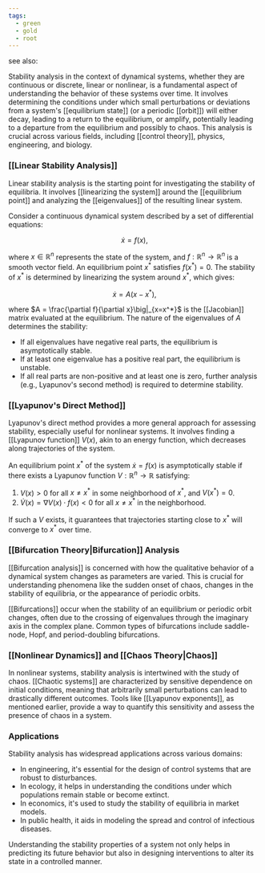 ```yaml
---
tags:
  - green
  - gold
  - root
---
```

see also:

Stability analysis in the context of dynamical systems, whether they are continuous or discrete, linear or nonlinear, is a fundamental aspect of understanding the behavior of these systems over time. It involves determining the conditions under which small perturbations or deviations from a system's [[equilibrium state]] (or a periodic [[orbit]]) will either decay, leading to a return to the equilibrium, or amplify, potentially leading to a departure from the equilibrium and possibly to chaos. This analysis is crucial across various fields, including [[control theory]], physics, engineering, and biology.

### [[Linear Stability Analysis]]

Linear stability analysis is the starting point for investigating the stability of equilibria. It involves [[linearizing the system]] around the [[equilibrium point]] and analyzing the [[eigenvalues]] of the resulting linear system.

Consider a continuous dynamical system described by a set of differential equations:

$$\dot{x} = f(x),$$

where $x \in \mathbb{R}^n$ represents the state of the system, and $f: \mathbb{R}^n \rightarrow \mathbb{R}^n$ is a smooth vector field. An equilibrium point $x^*$ satisfies $f(x^*) = 0$. The stability of $x^*$ is determined by linearizing the system around $x^*$, which gives:

$$\dot{x} = A(x - x^*),$$

where $A = \frac{\partial f}{\partial x}\big|_{x=x^*}$ is the [[Jacobian]] matrix evaluated at the equilibrium. The nature of the eigenvalues of $A$ determines the stability:

- If all eigenvalues have negative real parts, the equilibrium is asymptotically stable.
- If at least one eigenvalue has a positive real part, the equilibrium is unstable.
- If all real parts are non-positive and at least one is zero, further analysis (e.g., Lyapunov's second method) is required to determine stability.

### [[Lyapunov's Direct Method]]

Lyapunov's direct method provides a more general approach for assessing stability, especially useful for nonlinear systems. It involves finding a [[Lyapunov function]] $V(x)$, akin to an energy function, which decreases along trajectories of the system.

An equilibrium point $x^*$ of the system $\dot{x} = f(x)$ is asymptotically stable if there exists a Lyapunov function $V: \mathbb{R}^n \rightarrow \mathbb{R}$ satisfying:

1. $V(x) > 0$ for all $x \neq x^*$ in some neighborhood of $x^*$, and $V(x^*) = 0$.
2. $\dot{V}(x) = \nabla V(x) \cdot f(x) < 0$ for all $x \neq x^*$ in the neighborhood.

If such a $V$ exists, it guarantees that trajectories starting close to $x^*$ will converge to $x^*$ over time.

### [[Bifurcation Theory|Bifurcation]] Analysis

[[Bifurcation analysis]] is concerned with how the qualitative behavior of a dynamical system changes as parameters are varied. This is crucial for understanding phenomena like the sudden onset of chaos, changes in the stability of equilibria, or the appearance of periodic orbits. 

[[Bifurcations]] occur when the stability of an equilibrium or periodic orbit changes, often due to the crossing of eigenvalues through the imaginary axis in the complex plane. Common types of bifurcations include saddle-node, Hopf, and period-doubling bifurcations.

### [[Nonlinear Dynamics]] and [[Chaos Theory|Chaos]]

In nonlinear systems, stability analysis is intertwined with the study of chaos. [[Chaotic systems]] are characterized by sensitive dependence on initial conditions, meaning that arbitrarily small perturbations can lead to drastically different outcomes. Tools like [[Lyapunov exponents]], as mentioned earlier, provide a way to quantify this sensitivity and assess the presence of chaos in a system.

### Applications

Stability analysis has widespread applications across various domains:

- In engineering, it's essential for the design of control systems that are robust to disturbances.
- In ecology, it helps in understanding the conditions under which populations remain stable or become extinct.
- In economics, it's used to study the stability of equilibria in market models.
- In public health, it aids in modeling the spread and control of infectious diseases.

Understanding the stability properties of a system not only helps in predicting its future behavior but also in designing interventions to alter its state in a controlled manner.